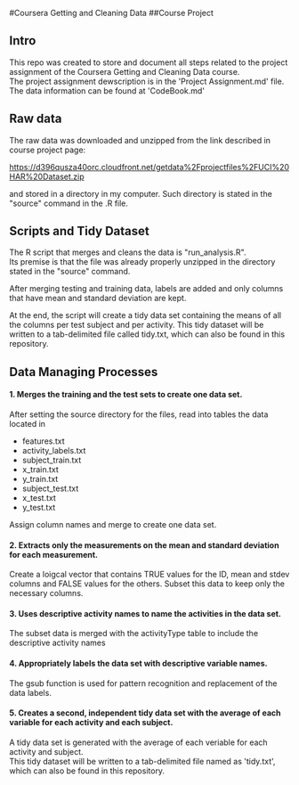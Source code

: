 #Coursera Getting and Cleaning Data
##Course Project
<br/>

## Intro

This repo was created to store and document all steps related to the project assignment of the Coursera Getting and Cleaning Data course.<br/>
The project assignment dewscription is in the 'Project Assignment.md' file.<br/>
The data information can be found at 'CodeBook.md'
<br/>

## Raw data

The raw data was downloaded and unzipped from the link described in course project page:

https://d396qusza40orc.cloudfront.net/getdata%2Fprojectfiles%2FUCI%20HAR%20Dataset.zip 

and stored in a directory in my computer. Such directory is stated in the "source" command in the .R file.
<br/>

## Scripts and Tidy Dataset

The R script that merges and cleans the data is "run_analysis.R".  <br/>
Its premise is that the file was already properly unzipped in the directory stated in the "source" command.

After merging testing and training data, labels are added and only columns that have mean and standard deviation are kept.

At the end, the script will create a tidy data set containing the means of all the columns per test subject and per activity.
This tidy dataset will be written to a tab-delimited file called tidy.txt, which can also be found in this repository.
<br/>

## Data Managing Processes

#### 1. Merges the training and the test sets to create one data set.

After setting the source directory for the files, read into tables the data located in
- features.txt
- activity_labels.txt
- subject_train.txt
- x_train.txt
- y_train.txt
- subject_test.txt
- x_test.txt
- y_test.txt

Assign column names and merge to create one data set.

#### 2. Extracts only the measurements on the mean and standard deviation for each measurement. 
Create a loigcal vector that contains TRUE values for the ID, mean and stdev columns and FALSE values for the others.
Subset this data to keep only the necessary columns.

#### 3. Uses descriptive activity names to name the activities in the data set.
The subset data is merged with the activityType table to include the descriptive activity names

#### 4. Appropriately labels the data set with descriptive variable names. 
The gsub function is used for pattern recognition and replacement of the data labels.

#### 5. Creates a second, independent tidy data set with the average of each variable for each activity and each subject.
A tidy data set is generated with the average of each veriable for each activity and subject.<br/>
This tidy dataset will be written to a tab-delimited file named as 'tidy.txt', which can also be found in this repository.
